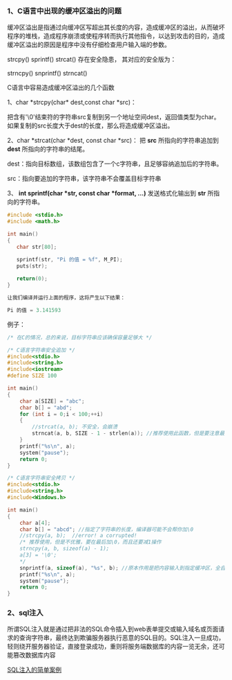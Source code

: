 ### 1、C语言中出现的缓冲区溢出的问题

缓冲区溢出是指通过向缓冲区写超出其长度的内容，造成缓冲区的溢出，从而破坏程序的堆栈，造成程序崩溃或使程序转而执行其他指令，以达到攻击的目的，造成缓冲区溢出的原因是程序中没有仔细检查用户输入端的参数。

strcpy() sprintf() strcat() 存在安全隐患， 其对应的安全版为：

strncpy() snprintf() strncat()

C语言中容易造成缓冲区溢出的几个函数

1、char *strcpy(char\* dest,const char *src)：

把含有'\0'结束符的字符串src复制到另一个地址空间dest，返回值类型为char。如果复制的src长度大于dest的长度，那么将造成缓冲区溢出。

2、char *strcat(char *dest, const char *src)： 把 **src** 所指向的字符串追加到 **dest** 所指向的字符串的结尾。

dest：指向目标数组，该数组包含了一个c字符串，且足够容纳追加后的字符串。

src：指向要追加的字符串，该字符串不会覆盖目标字符串

3、 **int sprintf(char \*str, const char \*format, ...)** 发送格式化输出到 **str** 所指向的字符串。

```c
#include <stdio.h>
#include <math.h>

int main()
{
   char str[80];

   sprintf(str, "Pi 的值 = %f", M_PI);
   puts(str);
   
   return(0);
}

让我们编译并运行上面的程序，这将产生以下结果：

Pi 的值 = 3.141593
```



例子：

```c
/* 在C的情况，总的来说，目标字符串应该确保容量足够大 */

/* C语言字符串安全追加 */
#include<stdio.h>
#include<string.h>
#include<iostream>
#define SIZE 100

int main()
{
    char a[SIZE] = "abc";
    char b[] = "abd";
    for (int i = 0;i < 100;++i)
    {
        //strcat(a, b); 不安全，会崩溃
        strncat(a, b, SIZE - 1 - strlen(a)); //推荐使用此函数，但是要注意最后一个参数的含义
    }
    printf("%s\n", a);
    system("pause");
    return 0;
}

/* C语言字符串安全拷贝 */
#include<stdio.h>
#include<string.h>
#include<Windows.h>

int main()
{
    char a[4];
    char b[] = "abcd"; //指定了字符串的长度，编译器可能不会帮你加\0
    //strcpy(a, b);  //error! a corrupted!
    /* 推荐使用，但是不优雅，要在最后加\0，而且还要减1操作
    strncpy(a, b, sizeof(a) - 1);
    a[3] = '\0';
    */
    snprintf(a, sizeof(a), "%s", b); //原本作用是把内容输入到指定缓冲区，全自动，帮你加\0，帮你减1
    printf("%s\n", a);
    system("pause");
    return 0;
}
```



### 2、sql注入

所谓SQL注入就是通过把非法的SQL命令插入到web表单提交或输入域名或页面请求的查询字符串，最终达到欺骗服务器执行恶意的SQL目的。SQL注入一旦成功，轻则绕开服务器验证，直接登录成功，重则将服务端数据库的内容一览无余，还可能篡改数据库内容

[SQL注入的简单案例](https://www.jianshu.com/p/5c67414bfcb6)